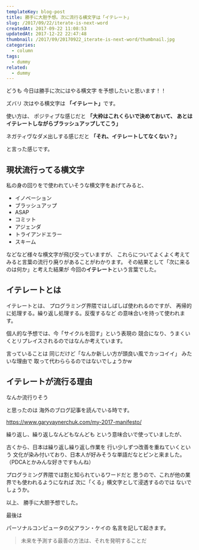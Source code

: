 ```yaml
---
templateKey: blog-post
title: 勝手に大胆予想。次に流行る横文字は「イテレート」
slug: /2017/09/22/iterate-is-next-word
createdAt: 2017-09-22 11:08:53
updatedAt: 2017-12-22 22:47:48
thumbnail: /2017/09/20170922_iterate-is-next-word/thumbnail.jpg
categories:
  - column
tags:
  - dummy
related:
  - dummy
---
```


どうも
今日は勝手に次にはやる横文字
を予想したいと思います！！

ズバリ
次はやる横文字は
<strong>「イテレート」</strong>です。

使い方は、
ポジティブな感じだと
<strong>「大枠はこれくらいで決めておいて、
あとはイテレートしながらブラッシュアップしてこう」</strong>

ネガティヴなダメ出しする感じだと
<strong>「それ、イテレートしてなくない？」</strong>

と言った感じです。

<div class="adsense"></div>

<h2 class="chapter">現状流行ってる横文字</h2>

私の身の回りをで使われていそうな横文字をあげてみると、
<ul>
 	<li>イノベーション</li>
 	<li>ブラッシュアップ</li>
 	<li>ASAP</li>
 	<li>コミット</li>
 	<li>アジェンダ</li>
 	<li>トライアンドエラー</li>
 	<li>スキーム</li>
</ul>
などなど様々な横文字が飛び交っていますが、
これらについてよくよく考えてみると言葉の流行り廃りがあることがわかります。
その結果として「次に来るのは何か」と考えた結果が
今回の<strong>イテレート</strong>という言葉でした。

<h2 class="chapter">イテレートとは</h2>

イテレートとは、
プログラミング界隈ではしばしば使われるのですが、
再帰的に処理する。繰り返し処理する。反復するなど
の意味合いを持って使われます。

個人的な予想では、今「サイクルを回す」という表現の
競合になり、うまくいくとリプレイスされるのではなんか考えています。

言っていることは
同じだけど「なんか新しい方が頭良い風でカッコイイ」
みたいな理由で
取って代わららるのではないでしょうかw

<h2 class="chapter">イテレートが流行る理由</h2>

なんか流行りそう

と思ったのは
海外のブログ記事を読んでいる時です。

<a href="https://www.garyvaynerchuk.com/my-2017-manifesto/">https://www.garyvaynerchuk.com/my-2017-manifesto/</a>

繰り返し、繰り返しなんどもなんども
という意味合いで使っていましたが、

古くから、日本は繰り返し繰り返し作業を
行い少しずつ改善を重ねていくという
文化が染み付いており、日本人が好みそうな単語だなとピンと来ました。
（PDCAとかみんな好きですもんね）

プログラミング界隈では割と知られているワードだと
思うので、これが他の業界でも使われるようになれば
次に「くる」横文字として浸透するのでは
ないでしょうか。

以上、
勝手に大胆予想でした。

最後は

パーソナルコンピュータの父アラン・ケイの
名言を記して起きます。
<blockquote>未来を予測する最善の方法は、それを発明することだ</blockquote>

<div class="adsense"></div>

